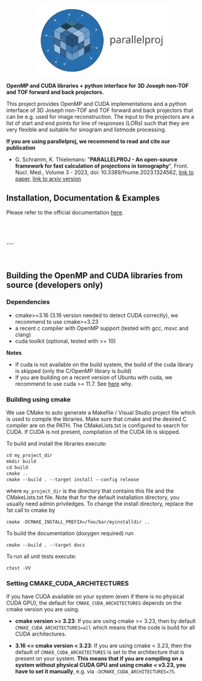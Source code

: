 <p align="center">
<img src="./docs/source/parallelproj-logo-white-bg.svg" width="350">
</p>

**OpenMP and CUDA libraries + python interface for 3D Joseph non-TOF and TOF forward and back projectors.**

This project provides OpenMP and CUDA implementations and a python interface of 3D Joseph non-TOF and TOF forward and back projectors that can be e.g. used for image reconstruction. The input to the projectors are a list of start and end points for line of responses (LORs) such that they are very flexible and suitable for sinogram and listmode processing.

**If you are using parallelproj, we recommend to read and cite our publication** 
  - G. Schramm, K. Thielemans: "**PARALLELPROJ - An open-source framework for fast calculation of projections in tomography**", Front. Nucl. Med., Volume 3 - 2023, doi: 10.3389/fnume.2023.1324562, [link to paper](https://www.frontiersin.org/articles/10.3389/fnume.2023.1324562/abstract), [link to arxiv version](https://arxiv.org/abs/2212.12519)


## Installation, Documentation & Examples

Please refer to the official documentation [here](https://parallelproj.readthedocs.io/en/stable/).

</br>
</br>
</br>
---
</br>
</br>
</br>

## Building the OpenMP and CUDA libraries from source (developers only)

### Dependencies

- cmake>=3.16 (3.16 version needed to detect CUDA correctly), we recommend to use cmake>=3.23
- a recent c compiler with OpenMP support (tested with gcc, msvc and clang)
- cuda toolkit (optional, tested with >= 10)

**Notes**

- If cuda is not available on the build system, the build of the cuda library is skipped (only the C/OpenMP library is build)
- If you are building on a recent version of Ubuntu with cuda, we recommend to use cuda >= 11.7. See [here](https://github.com/gschramm/parallelproj/issues/24) why.

### Building using cmake

We use CMake to auto generate a Makefile / Visual Studio project file which is used to compile the libraries. Make sure that cmake and the desired C compiler are on the PATH. The CMakeLists.txt is configured to search for CUDA. If CUDA is not present, compilation of the CUDA lib is skipped.

To build and install the libraries execute:

```
cd my_project_dir
mkdir build
cd build
cmake ..
cmake --build . --target install --config release
```

where `my_project_dir` is the directory that contains this file and the CMakeLists.txt file.
Note that for the default installation directory, you usually need admin priviledges.
To change the install directory, replace the 1st call to cmake by

```
cmake -DCMAKE_INSTALL_PREFIX=/foo/bar/myinstalldir ..
```

To build the documentation (doxygen required) run

```
cmake --build . --target docs
```

To run all unit tests execute:

```
ctest -VV
```

### Setting CMAKE_CUDA_ARCHITECTURES

If you have CUDA available on your system (even if there is no physical CUDA GPU),
the default for `CMAKE_CUDA_ARCHITECTURES` depends on the cmake version you are using.

- **cmake version >= 3.23**: If you are using cmake >= 3.23, then by default `CMAKE_CUDA_ARCHITECTURES=all` which means that the code is build
  for all CUDA architectures.

- **3.16 <= cmake version < 3.23**: If you are using cmake < 3.23, then the default of `CMAKE_CUDA_ARCHITECTURES` is set to the architecture that is present on your system. **This means that if you are compiling on a system without physical CUDA GPU and using cmake < v3.23, you have to set it manually**, e.g. via `-DCMAKE_CUDA_ARCHITECTURES=75`.
